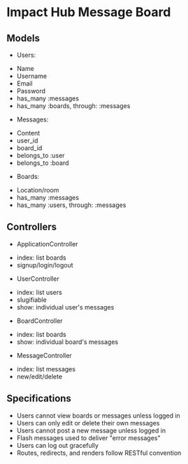 # Impact Hub Message Board

## Models

* Users:
 - Name
 - Username 
 - Email 
 - Password 
 - has_many :messages
 - has_many :boards, through: :messages

* Messages:
 - Content
 - user_id
 - board_id
 - belongs_to :user
 - belongs_to :board

* Boards:
 - Location/room 
 - has_many :messages
 - has_many :users, through: :messages

## Controllers

* ApplicationController 
 - index: list boards
 - signup/login/logout

* UserController
 - index: list users
 - slugifiable
 - show: individual user's messages

* BoardController 
 - index: list boards
 - show: individual board's messages

* MessageController
 - index: list messages
 - new/edit/delete

## Specifications

 - Users cannot view boards or messages unless logged in
 - Users can only edit or delete their own messages
 - Users cannot post a new message unless logged in
 - Flash messages used to deliver "error messages"
 - Users can log out gracefully 
 - Routes, redirects, and renders follow RESTful convention
